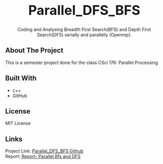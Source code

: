 <h1 style="font-size:300%;" align="center" >Parallel_DFS_BFS</h1>

  <p align="center">
     Coding and Analysing Breadth First Search(BFS) and Depth First Search(DFS) serially and parallelly (Openmp).
    <br />
</p>

<!-- ABOUT THE PROJECT -->
## About The Project
This is a semester project done for the class CSci 176: Parallel Processing

## Built With

* c++[]()
* GitHub[]()

<!-- LICENSE -->
## License
MIT License


## Links

Project Link: [Parallel_DFS_BFS Github](https://github.com/NavSanya/Parallel_DFS_BFS_OpenMp)  
Report: [Report- Parallel Bfs and DFS](https://docs.google.com/document/d/1MhisMnrwpmDzabducGIdrbr-1KRxTPnsQNM_ZjArEZE/edit?usp=sharing)
